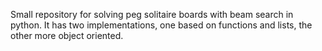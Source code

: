 Small repository for solving peg solitaire boards with beam search in python. It has two implementations, one based on functions and lists, the other more object oriented.

